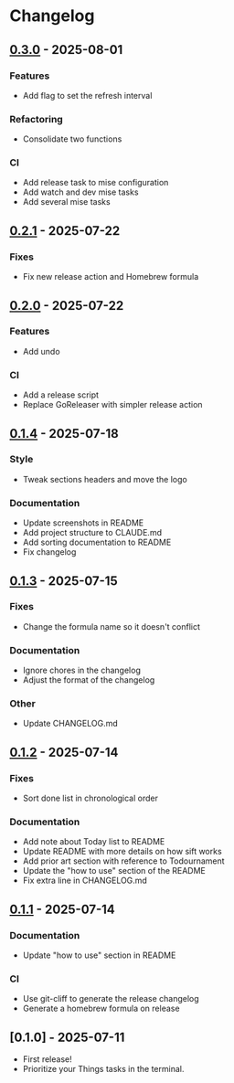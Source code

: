 # Changelog

## [0.3.0] - 2025-08-01

### Features
- Add flag to set the refresh interval

### Refactoring
- Consolidate two functions

### CI
- Add release task to mise configuration
- Add watch and dev mise tasks
- Add several mise tasks

## [0.2.1] - 2025-07-22

### Fixes
- Fix new release action and Homebrew formula

## [0.2.0] - 2025-07-22

### Features
- Add undo

### CI
- Add a release script
- Replace GoReleaser with simpler release action

## [0.1.4] - 2025-07-18

### Style
- Tweak sections headers and move the logo

### Documentation
- Update screenshots in README
- Add project structure to CLAUDE.md
- Add sorting documentation to README
- Fix changelog

## [0.1.3] - 2025-07-15

### Fixes
- Change the formula name so it doesn't conflict

### Documentation
- Ignore chores in the changelog
- Adjust the format of the changelog

### Other
- Update CHANGELOG.md

## [0.1.2] - 2025-07-14

### Fixes
- Sort done list in chronological order

### Documentation
- Add note about Today list to README
- Update README with more details on how sift works
- Add prior art section with reference to Todournament
- Update the "how to use" section of the README
- Fix extra line in CHANGELOG.md

## [0.1.1] - 2025-07-14

### Documentation
- Update "how to use" section in README

### CI
- Use git-cliff to generate the release changelog
- Generate a homebrew formula on release

## [0.1.0] - 2025-07-11

- First release!
- Prioritize your Things tasks in the terminal.

[0.3.0]: https://github.com/mybuddymichael/sift/compare/v0.2.1..v0.3.0
[0.2.1]: https://github.com/mybuddymichael/sift/compare/v0.2.0..v0.2.1
[0.2.0]: https://github.com/mybuddymichael/sift/compare/v0.1.4..v0.2.0
[0.1.4]: https://github.com/mybuddymichael/sift/compare/v0.1.3..v0.1.4
[0.1.3]: https://github.com/mybuddymichael/sift/compare/v0.1.2..v0.1.3
[0.1.2]: https://github.com/mybuddymichael/sift/compare/v0.1.1..v0.1.2
[0.1.1]: https://github.com/mybuddymichael/sift/compare/v0.1.0..v0.1.1

<!-- generated by git-cliff -->

